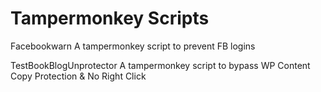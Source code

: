 # Tampermonkey Scripts
Facebookwarn
A tampermonkey script to prevent FB logins

TestBookBlogUnprotector
A tampermonkey script to bypass WP Content Copy Protection & No Right Click
